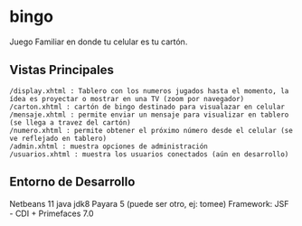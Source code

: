 # bingo
Juego Familiar en donde tu celular es tu cartón.

## Vistas Principales

```
/display.xhtml : Tablero con los numeros jugados hasta el momento, la ídea es proyectar o mostrar en una TV (zoom por navegador)
/carton.xhtml : cartón de bingo destinado para visualazar en celular
/mensaje.xhtml : permite enviar un mensaje para visualizar en tablero (se llega a travez del cartón)
/numero.xhtml : permite obtener el próximo número desde el celular (se ve reflejado en tablero)
/admin.xhtml : muestra opciones de administración
/usuarios.xhtml : muestra los usuarios conectados (aún en desarrollo)
```

## Entorno de Desarrollo

Netbeans 11
java jdk8
Payara 5 (puede ser otro, ej: tomee)
Framework: JSF - CDI + Primefaces 7.0

